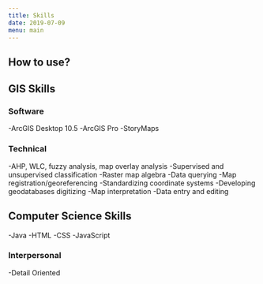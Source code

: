 ```yaml
---
title: Skills
date: 2019-07-09
menu: main
---
```


## How to use?

## GIS Skills
### Software
-ArcGIS Desktop 10.5
-ArcGIS Pro
-StoryMaps
### Technical
-AHP, WLC, fuzzy analysis, map overlay analysis
-Supervised and unsupervised classification
-Raster map algebra
-Data querying
-Map registration/georeferencing
-Standardizing coordinate systems
-Developing geodatabases digitizing
-Map interpretation
-Data entry and editing


## Computer Science Skills
-Java
-HTML
-CSS
-JavaScript

### Interpersonal
-Detail Oriented 
